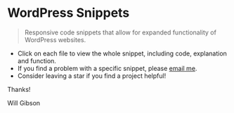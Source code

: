 # WordPress Snippets

> Responsive code snippets that allow for expanded functionality of WordPress websites.

* Click on each file to view the whole snippet, including code, explanation and function.
* If you find a problem with a specific snippet, please [email me](mailto:info@willgibson.net).
* Consider leaving a star if you find a project helpful!

Thanks!

Will Gibson
